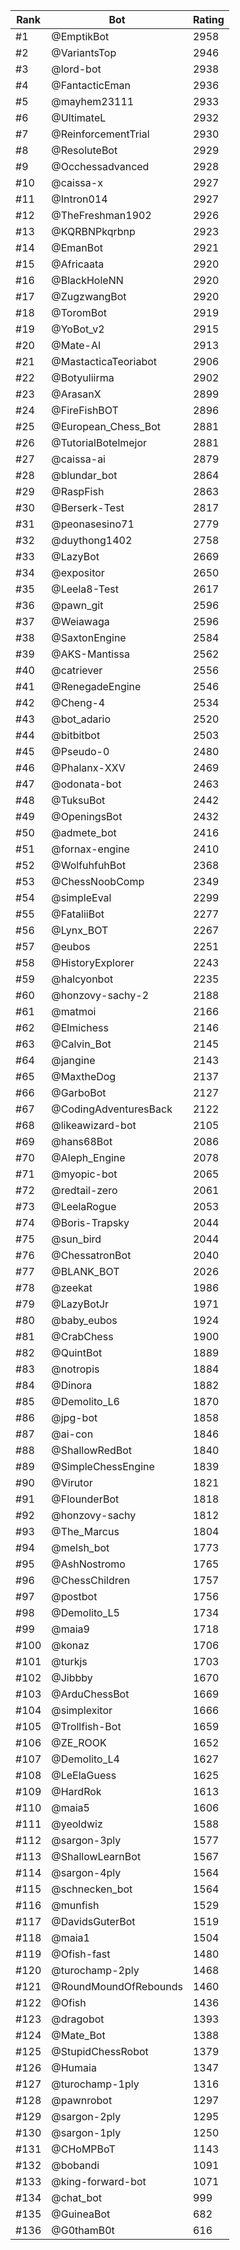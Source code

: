 Rank|Bot|Rating
---|---|---
#1|@EmptikBot|2958
#2|@VariantsTop|2946
#3|@lord-bot|2938
#4|@FantacticEman|2936
#5|@mayhem23111|2933
#6|@UltimateL|2932
#7|@ReinforcementTrial|2930
#8|@ResoluteBot|2929
#9|@Occhessadvanced|2928
#10|@caissa-x|2927
#11|@Intron014|2927
#12|@TheFreshman1902|2926
#13|@KQRBNPkqrbnp|2923
#14|@EmanBot|2921
#15|@Africaata|2920
#16|@BlackHoleNN|2920
#17|@ZugzwangBot|2920
#18|@ToromBot|2919
#19|@YoBot_v2|2915
#20|@Mate-AI|2913
#21|@MastacticaTeoriabot|2906
#22|@Botyuliirma|2902
#23|@ArasanX|2899
#24|@FireFishBOT|2896
#25|@European_Chess_Bot|2881
#26|@TutorialBotelmejor|2881
#27|@caissa-ai|2879
#28|@blundar_bot|2864
#29|@RaspFish|2863
#30|@Berserk-Test|2817
#31|@peonasesino71|2779
#32|@duythong1402|2758
#33|@LazyBot|2669
#34|@expositor|2650
#35|@Leela8-Test|2617
#36|@pawn_git|2596
#37|@Weiawaga|2596
#38|@SaxtonEngine|2584
#39|@AKS-Mantissa|2562
#40|@catriever|2556
#41|@RenegadeEngine|2546
#42|@Cheng-4|2534
#43|@bot_adario|2520
#44|@bitbitbot|2503
#45|@Pseudo-0|2480
#46|@Phalanx-XXV|2469
#47|@odonata-bot|2463
#48|@TuksuBot|2442
#49|@OpeningsBot|2432
#50|@admete_bot|2416
#51|@fornax-engine|2410
#52|@WolfuhfuhBot|2368
#53|@ChessNoobComp|2349
#54|@simpleEval|2299
#55|@FataliiBot|2277
#56|@Lynx_BOT|2267
#57|@eubos|2251
#58|@HistoryExplorer|2243
#59|@halcyonbot|2235
#60|@honzovy-sachy-2|2188
#61|@matmoi|2166
#62|@Elmichess|2146
#63|@Calvin_Bot|2145
#64|@jangine|2143
#65|@MaxtheDog|2137
#66|@GarboBot|2127
#67|@CodingAdventuresBack|2122
#68|@likeawizard-bot|2105
#69|@hans68Bot|2086
#70|@Aleph_Engine|2078
#71|@myopic-bot|2065
#72|@redtail-zero|2061
#73|@LeelaRogue|2053
#74|@Boris-Trapsky|2044
#75|@sun_bird|2044
#76|@ChessatronBot|2040
#77|@BLANK_BOT|2026
#78|@zeekat|1986
#79|@LazyBotJr|1971
#80|@baby_eubos|1924
#81|@CrabChess|1900
#82|@QuintBot|1889
#83|@notropis|1884
#84|@Dinora|1882
#85|@Demolito_L6|1870
#86|@jpg-bot|1858
#87|@ai-con|1846
#88|@ShallowRedBot|1840
#89|@SimpleChessEngine|1839
#90|@Virutor|1821
#91|@FlounderBot|1818
#92|@honzovy-sachy|1812
#93|@The_Marcus|1804
#94|@melsh_bot|1773
#95|@AshNostromo|1765
#96|@ChessChildren|1757
#97|@postbot|1756
#98|@Demolito_L5|1734
#99|@maia9|1718
#100|@konaz|1706
#101|@turkjs|1703
#102|@Jibbby|1670
#103|@ArduChessBot|1669
#104|@simplexitor|1666
#105|@Trollfish-Bot|1659
#106|@ZE_ROOK|1652
#107|@Demolito_L4|1627
#108|@LeElaGuess|1625
#109|@HardRok|1613
#110|@maia5|1606
#111|@yeoldwiz|1588
#112|@sargon-3ply|1577
#113|@ShallowLearnBot|1567
#114|@sargon-4ply|1564
#115|@schnecken_bot|1564
#116|@munfish|1529
#117|@DavidsGuterBot|1519
#118|@maia1|1504
#119|@Ofish-fast|1480
#120|@turochamp-2ply|1468
#121|@RoundMoundOfRebounds|1460
#122|@Ofish|1436
#123|@dragobot|1393
#124|@Mate_Bot|1388
#125|@StupidChessRobot|1379
#126|@Humaia|1347
#127|@turochamp-1ply|1316
#128|@pawnrobot|1297
#129|@sargon-2ply|1295
#130|@sargon-1ply|1250
#131|@CHoMPBoT|1143
#132|@bobandi|1091
#133|@king-forward-bot|1071
#134|@chat_bot|999
#135|@GuineaBot|682
#136|@G0thamB0t|616
